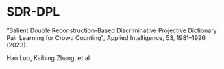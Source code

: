 # SDR-DPL

"Salient Double Reconstruction-Based Discriminative Projective Dictionary Pair Learning for Crowd Counting", Applied Intelligence, 53, 1981–1996 (2023).

Hao Luo, Kaibing Zhang, et al.
